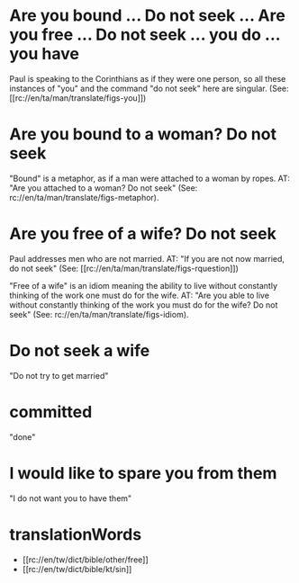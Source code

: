 # Are you bound ... Do not seek ... Are you free ... Do not seek ... you do ... you have

Paul is speaking to the Corinthians as if they were one person, so all these instances of "you" and the command "do not seek" here are singular. (See: [[rc://en/ta/man/translate/figs-you]])

# Are you bound to a woman? Do not seek
"Bound" is a metaphor, as if a man were attached to a woman by ropes. AT: "Are you attached to a woman? Do not seek" (See: rc://en/ta/man/translate/figs-metaphor).

# Are you free of a wife? Do not seek

Paul addresses men who are not married. AT: "If you are not now married, do not seek" (See: [[rc://en/ta/man/translate/figs-rquestion]])


"Free of a wife" is an idiom meaning the ability to live without constantly thinking of the work one must do for the wife. AT: "Are you able to live without constantly thinking of the work you must do for the wife? Do not seek"  (See: rc://en/ta/man/translate/figs-idiom).

# Do not seek a wife

"Do not try to get married"

# committed

"done"

# I would like to spare you from them

"I do not want you to have them"

# translationWords

* [[rc://en/tw/dict/bible/other/free]]
* [[rc://en/tw/dict/bible/kt/sin]]